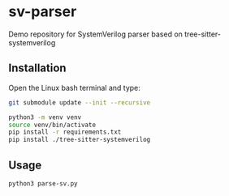 # sv-parser
Demo repository for SystemVerilog parser based on tree-sitter-systemverilog

## Installation

Open the Linux bash terminal and type:

```bash
git submodule update --init --recursive

python3 -m venv venv
source venv/bin/activate
pip install -r requirements.txt
pip install ./tree-sitter-systemverilog
```

## Usage

```bash
python3 parse-sv.py
```
